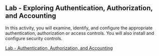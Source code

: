 ## Lab - Exploring Authentication, Authorization, and Accounting

In this activity, you will examine, identify, and configure the appropriate authentication, authorization or access controls. You will also install and configure security controls.

[Lab - Authentication, Authorization, and Accounting](https://contenthub.netacad.com/legacy/CyberEss/1.1/en/course/files/2.5.2.5%20Lab%20-%20Authentication%20Authorization%20Accounting.pdf)
